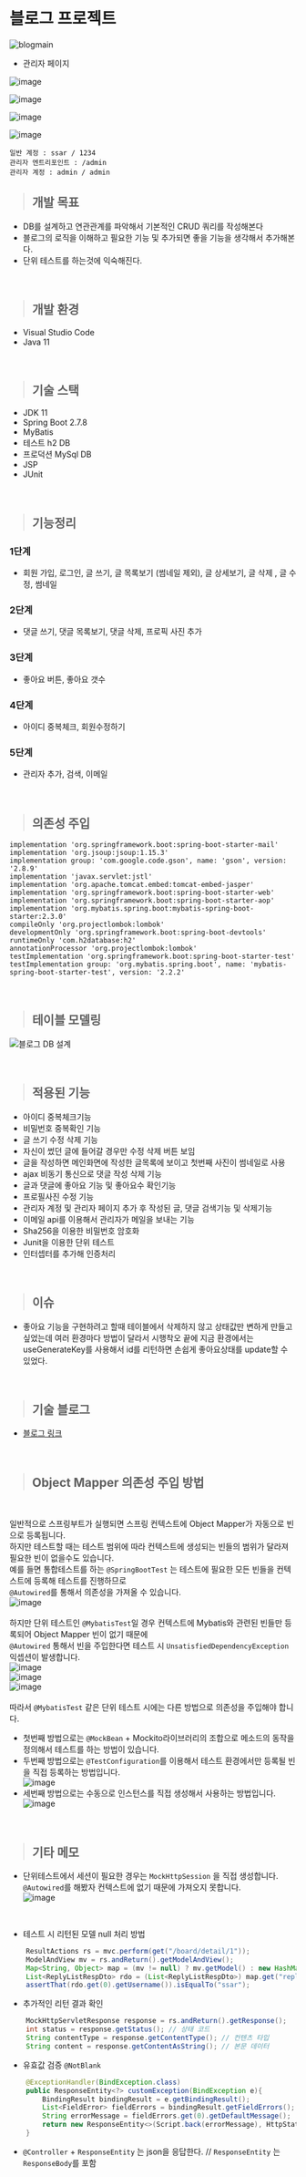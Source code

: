 # 블로그 프로젝트 

![blogmain](https://user-images.githubusercontent.com/118657689/236416188-deddb0b0-081a-4ec8-b76d-d6a07ff99793.jpg)

- 관리자 페이지

![image](https://github.com/clean17/first-blog3/assets/118657689/ce967994-d993-43f2-9892-3b5c2ce6a269)

![image](https://github.com/clean17/first-blog3/assets/118657689/e842a895-3eb0-4fc0-a6fc-6c1da5c09a43)

![image](https://github.com/clean17/first-blog3/assets/118657689/cf5b6ad0-4fd5-4a58-b0f3-52134dd0dd76)

![image](https://github.com/clean17/first-blog3/assets/118657689/6bfdc5fc-9ceb-4bd9-86b3-de63d0c69eeb)

```
일반 계정 : ssar / 1234
관리자 엔트리포인트 : /admin
관리자 계정 : admin / admin
```

> ## 개발 목표

- DB를 설계하고 연관관계를 파악해서 기본적인 CRUD 쿼리를 작성해본다
- 블로그의 로직을 이해하고 필요한 기능 및 추가되면 좋을 기능을 생각해서 추가해본다.
- 단위 테스트를 하는것에 익숙해진다.

<br>

> ## 개발 환경

- Visual Studio Code
- Java 11


<br>

> ## 기술 스택

- JDK 11
- Spring Boot 2.7.8
- MyBatis
- 테스트 h2 DB
- 프로덕션 MySql DB
- JSP
- JUnit


<br>

> ## 기능정리

### 1단계
- 회원 가입, 로그인, 글 쓰기, 글 목록보기 (썸네일 제외), 글 상세보기, 글 삭제 , 글 수정, 썸네일
### 2단계
- 댓글 쓰기, 댓글 목록보기, 댓글 삭제, 프로픽 사진 추가
### 3단계
- 좋아요 버튼, 좋아요 갯수
### 4단계
- 아이디 중복체크, 회원수정하기
### 5단계
- 관리자 추가, 검색, 이메일

<br>

> ## 의존성 주입

	implementation 'org.springframework.boot:spring-boot-starter-mail'
	implementation 'org.jsoup:jsoup:1.15.3'
	implementation group: 'com.google.code.gson', name: 'gson', version: '2.8.9'
	implementation 'javax.servlet:jstl'
    implementation 'org.apache.tomcat.embed:tomcat-embed-jasper'
	implementation 'org.springframework.boot:spring-boot-starter-web'
	implementation 'org.springframework.boot:spring-boot-starter-aop'
	implementation 'org.mybatis.spring.boot:mybatis-spring-boot-starter:2.3.0'
	compileOnly 'org.projectlombok:lombok'
	developmentOnly 'org.springframework.boot:spring-boot-devtools'
	runtimeOnly 'com.h2database:h2'
	annotationProcessor 'org.projectlombok:lombok'
	testImplementation 'org.springframework.boot:spring-boot-starter-test'
	testImplementation group: 'org.mybatis.spring.boot', name: 'mybatis-spring-boot-starter-test', version: '2.2.2'


<br>

> ## 테이블 모델링

![블로그 DB 설계](https://user-images.githubusercontent.com/118657689/236416233-ac5417f1-c25e-4f35-82be-c18e9c9719b8.jpg)

<br>

> ## 적용된 기능

- 아이디 중복체크기능
- 비밀번호 중복확인 기능
- 글 쓰기 수정 삭제 기능
- 자신이 썼던 글에 들어갈 경우만 수정 삭제 버튼 보임
- 글을 작성하면 메인화면에 작성한 글목록에 보이고 첫번째 사진이 썸네일로 사용
- ajax 비동기 통신으로 댓글 작성 삭제 기능
- 글과 댓글에 좋아요 기능 및 좋아요수 확인기능
- 프로필사진 수정 기능
- 관리자 계정 및 관리자 페이지 추가 후 작성된 글, 댓글 검색기능 및 삭제기능
- 이메일 api를 이용해서 관리자가 메일을 보내는 기능
- Sha256을 이용한 비밀번호 암호화
- Junit을 이용한 단위 테스트
- 인터셉터를 추가해 인증처리

<br>

> ## 이슈

- 좋아요 기능을 구현하려고 할때 테이블에서 삭제하지 않고 상태값만 변하게 만들고 싶었는데 여러 환경마다 방법이 달라서 시행착오 끝에 지금 환경에서는 useGenerateKey를 사용해서 id를 리턴하면 손쉽게 좋아요상태를 update할 수 있었다.

<br>

> ## 기술 블로그


- <a href="https://velog.io/@merci/series/%EB%B8%94%EB%A1%9C%EA%B7%B8-%EC%A0%9C%EC%9E%91-V1"> 블로그 링크 </a>

<br>

> ## Object Mapper 의존성 주입 방법
<br>

일반적으로 스프링부트가 실행되면 스프링 컨텍스트에 Object Mapper가 자동으로 빈으로 등록됩니다. <br>
하지만 테스트할 때는 테스트 범위에 따라 컨텍스트에 생성되는 빈들의 범위가 달라져 필요한 빈이 없을수도 있습니다. <br>
예를 들면 통합테스트를 하는 `@SpringBootTest` 는 테스트에 필요한 모든 빈들을 컨텍스트에 등록해 테스트를 진행하므로 <br>
`@Autowired`를 통해서 의존성을 가져올 수 있습니다. <br>
![image](https://github.com/clean17/first-blog3/assets/118657689/c0a03161-52be-4b13-840a-25d7ac9e2791) <br>
<br>
하지만 단위 테스트인 `@MybatisTest`일 경우 컨텍스트에 Mybatis와 관련된 빈들만 등록되어 Object Mapper 빈이 없기 때문에<br>
`@Autowired` 통해서 빈을 주입한다면 테스트 시 `UnsatisfiedDependencyException` 익셉션이 발생합니다. <br>
![image](https://github.com/clean17/first-blog3/assets/118657689/57681f9d-3167-43cf-aff0-0a290f6f2ec3) <br>
![image](https://github.com/clean17/first-blog3/assets/118657689/c0a03161-52be-4b13-840a-25d7ac9e2791) <br>
![image](https://github.com/clean17/first-blog3/assets/118657689/4a55398c-ed22-4ffd-b307-4a4daa6b143f) <br>
 <br>
따라서 `@MybatisTest` 같은 단위 테스트 시에는 다른 방법으로 의존성을 주입해야 합니다.<br>
- 첫번째 방법으로는 `@MockBean` + Mockito라이브러리의 조합으로 메소드의 동작을 정의해서 테스트를 하는 방법이 있습니다.<br>
- 두번째 방법으로는 `@TestConfiguration`를 이용해서 테스트 환경에서만 등록될 빈을 직접 등록하는 방법입니다. <br>
![image](https://github.com/clean17/first-blog3/assets/118657689/1c68cb24-cd15-4001-9c79-f8c9ec4a7538) <br>
- 세번째 방법으로는 수동으로 인스턴스를 직접 생성해서 사용하는 방법입니다.  <br>
![image](https://github.com/clean17/first-blog3/assets/118657689/19891b0a-5b85-4fba-be37-d1151c59aa22)<br>

<br>

> ## 기타 메모

- 단위테스트에서 세션이 필요한 경우는 `MockHttpSession` 을 직접 생성합니다. <br>
`@Autowired`를 해봤자 컨텍스트에 없기 때문에 가져오지 못합니다. <br>
![image](https://github.com/clean17/first-blog3/assets/118657689/b7df0079-d82c-4f40-a05a-2408cefb0e2c) <br>
 <br>
 
- 테스트 시 리턴된 모델 null 처리 방법 <br>

```java
	ResultActions rs = mvc.perform(get("/board/detail/1"));
	ModelAndView mv = rs.andReturn().getModelAndView();
	Map<String, Object> map = (mv != null) ? mv.getModel() : new HashMap<>();
	List<ReplyListRespDto> rdo = (List<ReplyListRespDto>) map.get("replyList");
	assertThat(rdo.get(0).getUsername()).isEqualTo("ssar");
```
- 추가적인 리턴 결과 확인 <br>

```java
	MockHttpServletResponse response = rs.andReturn().getResponse();
	int status = response.getStatus(); // 상태 코드
	String contentType = response.getContentType(); // 컨텐츠 타입
	String content = response.getContentAsString(); // 본문 데이터
```
- 유효값 검증 `@NotBlank`<br> 

```java
    @ExceptionHandler(BindException.class) 
    public ResponseEntity<?> customException(BindException e){
        BindingResult bindingResult = e.getBindingResult();
        List<FieldError> fieldErrors = bindingResult.getFieldErrors();		
        String errorMessage = fieldErrors.get(0).getDefaultMessage();
        return new ResponseEntity<>(Script.back(errorMessage), HttpStatus.BAD_REQUEST);
    }
```
- `@Controller` + `ResponseEntity` 는 json을 응답한다.
 // `ResponseEntity` 는 `ResponseBody`를 포함
